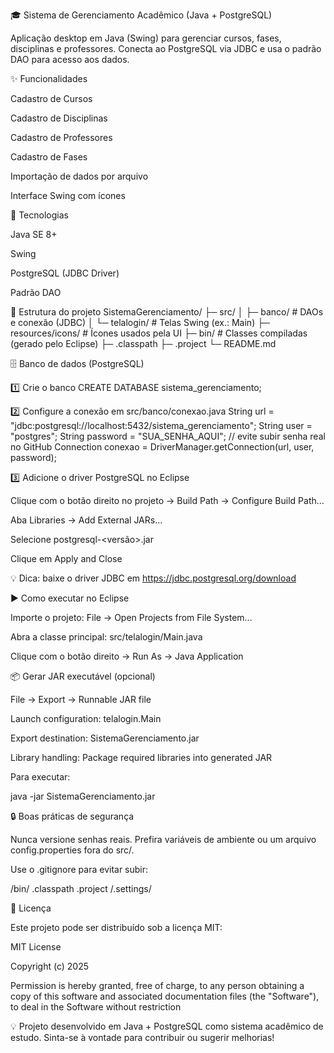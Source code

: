 🎓 Sistema de Gerenciamento Acadêmico (Java + PostgreSQL)

Aplicação desktop em Java (Swing) para gerenciar cursos, fases, disciplinas e professores.
Conecta ao PostgreSQL via JDBC e usa o padrão DAO para acesso aos dados.

✨ Funcionalidades

Cadastro de Cursos

Cadastro de Disciplinas

Cadastro de Professores

Cadastro de Fases

Importação de dados por arquivo

Interface Swing com ícones

🧰 Tecnologias

Java SE 8+

Swing

PostgreSQL (JDBC Driver)

Padrão DAO

📂 Estrutura do projeto
SistemaGerenciamento/
├─ src/
│  ├─ banco/          # DAOs e conexão (JDBC)
│  └─ telalogin/      # Telas Swing (ex.: Main)
├─ resources/icons/   # Ícones usados pela UI
├─ bin/               # Classes compiladas (gerado pelo Eclipse)
├─ .classpath
├─ .project
└─ README.md

🗄️ Banco de dados (PostgreSQL)

1️⃣ Crie o banco
CREATE DATABASE sistema_gerenciamento;

2️⃣ Configure a conexão em src/banco/conexao.java
String url = "jdbc:postgresql://localhost:5432/sistema_gerenciamento";
String user = "postgres";
String password = "SUA_SENHA_AQUI"; // evite subir senha real no GitHub
Connection conexao = DriverManager.getConnection(url, user, password);

3️⃣ Adicione o driver PostgreSQL no Eclipse

Clique com o botão direito no projeto → Build Path → Configure Build Path…

Aba Libraries → Add External JARs…

Selecione postgresql-<versão>.jar

Clique em Apply and Close

💡 Dica: baixe o driver JDBC em https://jdbc.postgresql.org/download

▶️ Como executar no Eclipse

Importe o projeto: File → Open Projects from File System…

Abra a classe principal: src/telalogin/Main.java

Clique com o botão direito → Run As → Java Application

📦 Gerar JAR executável (opcional)

File → Export → Runnable JAR file

Launch configuration: telalogin.Main

Export destination: SistemaGerenciamento.jar

Library handling: Package required libraries into generated JAR

Para executar:

java -jar SistemaGerenciamento.jar

🔒 Boas práticas de segurança

Nunca versione senhas reais.
Prefira variáveis de ambiente ou um arquivo config.properties fora do src/.

Use o .gitignore para evitar subir:

/bin/
.classpath
.project
/.settings/

📝 Licença

Este projeto pode ser distribuído sob a licença MIT:

MIT License

Copyright (c) 2025

Permission is hereby granted, free of charge, to any person obtaining a copy
of this software and associated documentation files (the "Software"), to deal
in the Software without restriction


💡 Projeto desenvolvido em Java + PostgreSQL como sistema acadêmico de estudo.
Sinta-se à vontade para contribuir ou sugerir melhorias!
